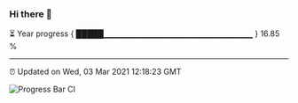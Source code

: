 ### Hi there 👋

⏳ Year progress { █████▁▁▁▁▁▁▁▁▁▁▁▁▁▁▁▁▁▁▁▁▁▁▁▁▁ } 16.85 %

---

⏰ Updated on Wed, 03 Mar 2021 12:18:23 GMT

![Progress Bar CI](https://github.com/liununu/liununu/workflows/Progress%20Bar%20CI/badge.svg)
